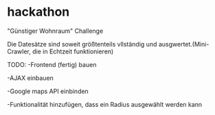 # hackathon
"Günstiger Wohnraum" Challenge


Die Datesätze sind soweit größtenteils vllständig und ausgwertet.(Mini-Crawler, die in Echtzeit funktionieren)

TODO:
  -Frontend (fertig) bauen
  
  -AJAX einbauen
  
  -Google maps API einbinden
  
  -Funktionalität hinzufügen, dass ein Radius ausgewählt werden kann

